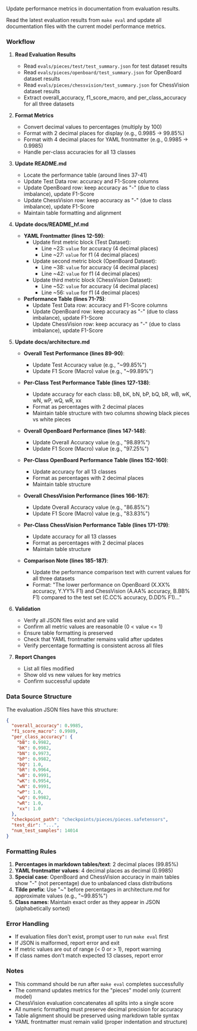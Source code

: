 Update performance metrics in documentation from evaluation results.

Read the latest evaluation results from `make eval` and update all documentation files with the current model performance metrics.

### Workflow

1. **Read Evaluation Results**
   - Read `evals/pieces/test/test_summary.json` for test dataset results
   - Read `evals/pieces/openboard/test_summary.json` for OpenBoard dataset results
   - Read `evals/pieces/chessvision/test_summary.json` for ChessVision dataset results
   - Extract overall_accuracy, f1_score_macro, and per_class_accuracy for all three datasets

2. **Format Metrics**
   - Convert decimal values to percentages (multiply by 100)
   - Format with 2 decimal places for display (e.g., 0.9985 → 99.85%)
   - Format with 4 decimal places for YAML frontmatter (e.g., 0.9985 → 0.9985)
   - Handle per-class accuracies for all 13 classes

3. **Update README.md**
   - Locate the performance table (around lines 37-41)
   - Update Test Data row: accuracy and F1-Score columns
   - Update OpenBoard row: keep accuracy as "-" (due to class imbalance), update F1-Score
   - Update ChessVision row: keep accuracy as "-" (due to class imbalance), update F1-Score
   - Maintain table formatting and alignment

4. **Update docs/README_hf.md**
   - **YAML Frontmatter (lines 12-59)**:
     - Update first metric block (Test Dataset):
       - Line ~23: `value` for accuracy (4 decimal places)
       - Line ~27: `value` for f1 (4 decimal places)
     - Update second metric block (OpenBoard Dataset):
       - Line ~38: `value` for accuracy (4 decimal places)
       - Line ~42: `value` for f1 (4 decimal places)
     - Update third metric block (ChessVision Dataset):
       - Line ~52: `value` for accuracy (4 decimal places)
       - Line ~56: `value` for f1 (4 decimal places)
   - **Performance Table (lines 71-75)**:
     - Update Test Data row: accuracy and F1-Score columns
     - Update OpenBoard row: keep accuracy as "-" (due to class imbalance), update F1-Score
     - Update ChessVision row: keep accuracy as "-" (due to class imbalance), update F1-Score

5. **Update docs/architecture.md**
   - **Overall Test Performance (lines 89-90)**:
     - Update Test Accuracy value (e.g., "~99.85%")
     - Update F1 Score (Macro) value (e.g., "~99.89%")

   - **Per-Class Test Performance Table (lines 127-138)**:
     - Update accuracy for each class: bB, bK, bN, bP, bQ, bR, wB, wK, wN, wP, wQ, wR, xx
     - Format as percentages with 2 decimal places
     - Maintain table structure with two columns showing black pieces vs white pieces

   - **Overall OpenBoard Performance (lines 147-148)**:
     - Update Overall Accuracy value (e.g., "98.89%")
     - Update F1 Score (Macro) value (e.g., "97.25%")

   - **Per-Class OpenBoard Performance Table (lines 152-160)**:
     - Update accuracy for all 13 classes
     - Format as percentages with 2 decimal places
     - Maintain table structure

   - **Overall ChessVision Performance (lines 166-167)**:
     - Update Overall Accuracy value (e.g., "86.85%")
     - Update F1 Score (Macro) value (e.g., "83.83%")

   - **Per-Class ChessVision Performance Table (lines 171-179)**:
     - Update accuracy for all 13 classes
     - Format as percentages with 2 decimal places
     - Maintain table structure

   - **Comparison Note (lines 185-187)**:
     - Update the performance comparison text with current values for all three datasets
     - Format: "The lower performance on OpenBoard (X.XX% accuracy, Y.YY% F1) and ChessVision (A.AA% accuracy, B.BB% F1) compared to the test set (C.CC% accuracy, D.DD% F1)..."

6. **Validation**
   - Verify all JSON files exist and are valid
   - Confirm all metric values are reasonable (0 < value <= 1)
   - Ensure table formatting is preserved
   - Check that YAML frontmatter remains valid after updates
   - Verify percentage formatting is consistent across all files

7. **Report Changes**
   - List all files modified
   - Show old vs new values for key metrics
   - Confirm successful update

### Data Source Structure

The evaluation JSON files have this structure:
```json
{
  "overall_accuracy": 0.9985,
  "f1_score_macro": 0.9989,
  "per_class_accuracy": {
    "bB": 0.9982,
    "bK": 0.9982,
    "bN": 0.9973,
    "bP": 0.9982,
    "bQ": 1.0,
    "bR": 0.9964,
    "wB": 0.9991,
    "wK": 0.9954,
    "wN": 0.9991,
    "wP": 1.0,
    "wQ": 0.9982,
    "wR": 1.0,
    "xx": 1.0
  },
  "checkpoint_path": "checkpoints/pieces/pieces.safetensors",
  "test_dir": "...",
  "num_test_samples": 14014
}
```

### Formatting Rules

1. **Percentages in markdown tables/text**: 2 decimal places (99.85%)
2. **YAML frontmatter values**: 4 decimal places as decimal (0.9985)
3. **Special case**: OpenBoard and ChessVision accuracy in main tables show "-" (not percentage) due to unbalanced class distributions
4. **Tilde prefix**: Use "~" before percentages in architecture.md for approximate values (e.g., "~99.85%")
5. **Class names**: Maintain exact order as they appear in JSON (alphabetically sorted)

### Error Handling

- If evaluation files don't exist, prompt user to run `make eval` first
- If JSON is malformed, report error and exit
- If metric values are out of range (< 0 or > 1), report warning
- If class names don't match expected 13 classes, report error

### Notes

- This command should be run after `make eval` completes successfully
- The command updates metrics for the "pieces" model only (current model)
- ChessVision evaluation concatenates all splits into a single score
- All numeric formatting must preserve decimal precision for accuracy
- Table alignment should be preserved using markdown table syntax
- YAML frontmatter must remain valid (proper indentation and structure)
